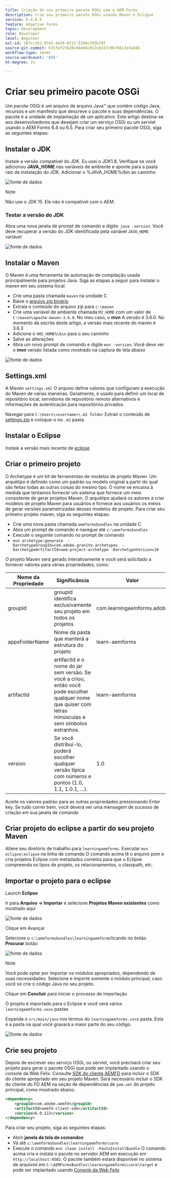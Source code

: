 ```yaml
---
title: Criação do seu primeiro pacote OSGi com o AEM Forms
description: Crie seu primeiro pacote OSGi usando Maven e Eclipse
version: 6.4,6.5
feature: Adaptive Forms
topic: Development
role: Developer
level: Beginner
exl-id: 307cc3b2-87e5-4429-8f21-5266cf03b78f
source-git-commit: 631fef25620c84e04c012c8337c9b76613e3ad46
workflow-type: tm+mt
source-wordcount: '835'
ht-degree: 1%

---
```


# Criar seu primeiro pacote OSGi

Um pacote OSGi é um arquivo de arquivo Java™ que contém código Java, recursos e um manifesto que descreve o pacote e suas dependências. O pacote é a unidade de implantação de um aplicativo. Este artigo destina-se aos desenvolvedores que desejam criar um serviço OSGi ou um servlet usando o AEM Forms 6.4 ou 6.5. Para criar seu primeiro pacote OSGi, siga as seguintes etapas:


## Instalar o JDK

Instale a versão compatível do JDK. Eu usei o JDK1.8. Verifique se você adicionou **JAVA_HOME** nas variáveis de ambiente e aponte para a pasta raiz da instalação do JDK.
Adicionar o %JAVA_HOME%/bin ao caminho

![fonte de dados](assets/java-home.JPG)

>[!NOTE]
> Não use o JDK 15. Ele não é compatível com o AEM.

### Testar a versão do JDK

Abra uma nova janela de prompt de comando e digite: `java -version`. Você deve recuperar a versão do JDK identificada pela variável `JAVA_HOME` variável

![fonte de dados](assets/java-version.JPG)

## Instalar o Maven

O Maven é uma ferramenta de automação de compilação usada principalmente para projetos Java. Siga as etapas a seguir para instalar o maven em seu sistema local.

* Crie uma pasta chamada `maven` na unidade C
* Baixe o [arquivo zip binário](https://maven.apache.org/download.cgi)
* Extraia o conteúdo do arquivo zip para `c:\maven`
* Crie uma variável de ambiente chamada `M2_HOME` com um valor de `C:\maven\apache-maven-3.6.0`. No meu caso, o **mvn** A versão é 3.6.0. No momento da escrita deste artigo, a versão mais recente do maven é 3.6.3
* Adicione o `%M2_HOME%\bin` para o seu caminho
* Salve as alterações
* Abra um novo prompt de comando e digite `mvn -version`. Você deve ver o **mvn** versão listada como mostrado na captura de tela abaixo

![fonte de dados](assets/mvn-version.JPG)

## Settings.xml

A Maven `settings.xml` O arquivo define valores que configuram a execução do Maven de várias maneiras. Geralmente, é usado para definir um local de repositório local, servidores de repositório remoto alternativos e informações de autenticação para repositórios privados.

Navegar para `C:\Users\<username>\.m2 folder`
Extrair o conteúdo de [settings.zip](assets/settings.zip) e coloque-o no `.m2` pasta.

## Instalar o Eclipse

Instale a versão mais recente de [eclipse](https://www.eclipse.org/downloads/)

## Criar o primeiro projeto

O Archetype é um kit de ferramentas de modelos de projeto Maven. Um arquétipo é definido como um padrão ou modelo original a partir do qual são feitas todas as outras coisas do mesmo tipo. O nome se encaixa à medida que tentamos fornecer um sistema que fornece um meio consistente de gerar projetos Maven. O arquétipo ajudará os autores a criar modelos de projeto Maven para usuários e fornece aos usuários os meios de gerar versões parametrizadas desses modelos de projeto.
Para criar seu primeiro projeto maven, siga as seguintes etapas:

* Crie uma nova pasta chamada `aemformsbundles` na unidade C
* Abra um prompt de comando e navegue até `c:\aemformsbundles`
* Execute o seguinte comando no prompt de comando
* `mvn archetype:generate  -DarchetypeGroupId=com.adobe.granite.archetypes  -DarchetypeArtifactId=aem-project-archetype -DarchetypeVersion=19`

O projeto Maven será gerado interativamente e você será solicitado a fornecer valores para várias propriedades, como:

| Nome da Propriedade | Significância | Valor |
------------------------|---------------------------------------|---------------------
| groupId | groupId identifica exclusivamente seu projeto em todos os projetos | com.learningaemforms.adobe |
| appsFolderName | Nome da pasta que manterá a estrutura do projeto | learn-aemforms |
| artifactId | artifactId é o nome do jar sem versão. Se você a criou, então você pode escolher qualquer nome que quiser com letras minúsculas e sem símbolos estranhos. | learn-aemforms |
| version | Se você distribuí-lo, poderá escolher qualquer versão típica com números e pontos (1.0, 1.1, 1.0.1, ...). | 1.0 |

Aceite os valores padrão para as outras propriedades pressionando Enter key.
Se tudo correr bem, você deverá ver uma mensagem de sucesso de criação em sua janela de comando

## Criar projeto do eclipse a partir do seu projeto Maven

Altere seu diretório de trabalho para `learningaemforms`.
Executar `mvn eclipse:eclipse` na linha de comando O comando acima lê o arquivo pom e cria projetos Eclipse com metadados corretos para que o Eclipse compreenda os tipos de projeto, os relacionamentos, o classpath, etc.

## Importar o projeto para o eclipse

Launch **Eclipse**

Ir para **Arquivo -> Importar** e selecione **Projetos Maven existentes** como mostrado aqui

![fonte de dados](assets/import-mvn-project.JPG)

Clique em Avançar

Selecione o `c:\aemformsbundles\learningaemform`clicando no botão **Procurar** botão

![fonte de dados](assets/select-mvn-project.JPG)

>[!NOTE]
>Você pode optar por importar os módulos apropriados, dependendo de suas necessidades. Selecione e importe somente o módulo principal, caso você só crie o código Java no seu projeto.

Clique em **Concluir** para iniciar o processo de importação

O projeto é importado para o Eclipse e você verá vários `learningaemforms.xxxx` pastas

Expanda o `src/main/java` nos termos do `learningaemforms.core` pasta. Esta é a pasta na qual você gravará a maior parte do seu código.

![fonte de dados](assets/learning-core.JPG)

## Crie seu projeto




Depois de escrever seu serviço OSGi, ou servlet, você precisará criar seu projeto para gerar o pacote OSGi que pode ser implantado usando o console da Web Felix. Consulte [SDK do cliente AEMFD](https://search.maven.org/artifact/com.adobe.aemfd/aemfd-client-sdk) para incluir o SDK do cliente apropriado em seu projeto Maven. Será necessário incluir o SDK do cliente do FD AEM na seção de dependências de `pom.xml` do projeto principal, como mostrado abaixo.







```xml
<dependency>
    <groupId>com.adobe.aemfd</groupId>
    <artifactId>aemfd-client-sdk</artifactId>
    <version>6.0.122</version>
</dependency>
```

Para criar seu projeto, siga as seguintes etapas:

* Abrir **janela da tela de comandos**
* Vá até `c:\aemformsbundles\learningaemforms\core`
* Execute o comando `mvn clean install -PautoInstallBundle`
O comando acima cria e instala o pacote no servidor AEM em execução em `http://localhost:4502`. O pacote também estará disponível no sistema de arquivos em
   `C:\AEMFormsBundles\learningaemforms\core\target` e pode ser implantado usando [Console da Web Felix](http://localhost:4502/system/console/bundles)
